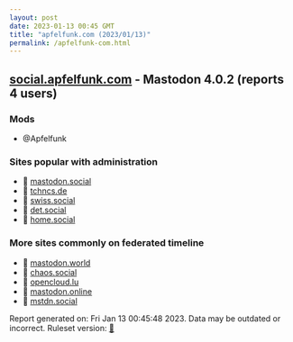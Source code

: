 ```yaml
---
layout: post
date: 2023-01-13 00:45 GMT
title: "apfelfunk.com (2023/01/13)"
permalink: /apfelfunk-com.html
---
```


## [social.apfelfunk.com](https://social.apfelfunk.com) - Mastodon 4.0.2 (reports 4 users)

### Mods
 * @Apfelfunk

### Sites popular with administration

* 🐘 [mastodon.social](/mastodon-social.html)
* 🐘 [tchncs.de](/tchncs-de.html)
* 🐘 [swiss.social](/swiss-social.html)
* 🐘 [det.social](/det-social.html)
* 🐘 [home.social](/home-social.html)

### More sites commonly on federated timeline

* 🐘 [mastodon.world](/mastodon-world.html)
* 🐘 [chaos.social](/chaos-social.html)
* 🐘 [opencloud.lu](/opencloud-lu.html)
* 🐘 [mastodon.online](/mastodon-online.html)
* 🐘 [mstdn.social](/mstdn-social.html)

Report generated on: Fri Jan 13 00:45:48 2023. Data may be outdated or incorrect.
Ruleset version: [🧁](/version-cupcake)
